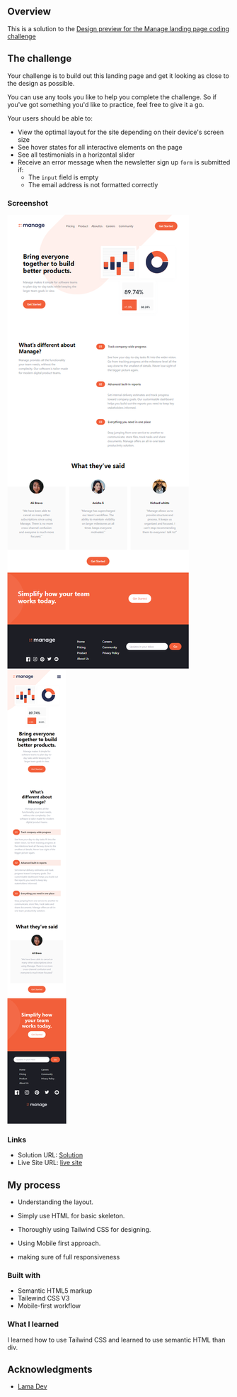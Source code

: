 ## Overview

This is a solution to the [Design preview for the Manage landing page coding challenge](./design/desktop-preview.jpg)

## The challenge

Your challenge is to build out this landing page and get it looking as close to the design as possible.

You can use any tools you like to help you complete the challenge. So if you've got something you'd like to practice, feel free to give it a go.

Your users should be able to:

- View the optimal layout for the site depending on their device's screen size
- See hover states for all interactive elements on the page
- See all testimonials in a horizontal slider
- Receive an error message when the newsletter sign up `form` is submitted if:
  - The `input` field is empty
  - The email address is not formatted correctly

### Screenshot

![Desktop](./screenshots/manage%20desktop.png)
![Mobile](./screenshots/manage%20mobile.png)

### Links

- Solution URL: [Solution](https://github.com/AhanafVai/-tailwind-landing-page)
- Live Site URL: [live site](manage-tailwindpage.netlify.app)

## My process

- Understanding the layout.

- Simply use HTML for basic skeleton.

- Thoroughly using Tailwind CSS for designing.

- Using Mobile first approach.

- making sure of full responsiveness

### Built with

- Semantic HTML5 markup
- Tailewind CSS V3
- Mobile-first workflow

### What I learned

I learned how to use Tailwind CSS and learned to use semantic HTML than div.

## Acknowledgments

- [Lama Dev](https://www.youtube.com/c/LamaDev)
